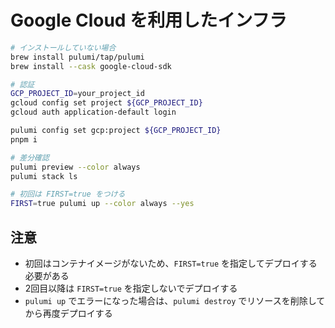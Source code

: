 # Google Cloud を利用したインフラ

```sh
# インストールしていない場合
brew install pulumi/tap/pulumi
brew install --cask google-cloud-sdk

# 認証
GCP_PROJECT_ID=your_project_id
gcloud config set project ${GCP_PROJECT_ID}
gcloud auth application-default login

pulumi config set gcp:project ${GCP_PROJECT_ID}
pnpm i

# 差分確認
pulumi preview --color always
pulumi stack ls

# 初回は FIRST=true をつける
FIRST=true pulumi up --color always --yes
```

## 注意

- 初回はコンテナイメージがないため、`FIRST=true` を指定してデプロイする必要がある
- 2回目以降は `FIRST=true` を指定しないでデプロイする
- `pulumi up` でエラーになった場合は、`pulumi destroy` でリソースを削除してから再度デプロイする
